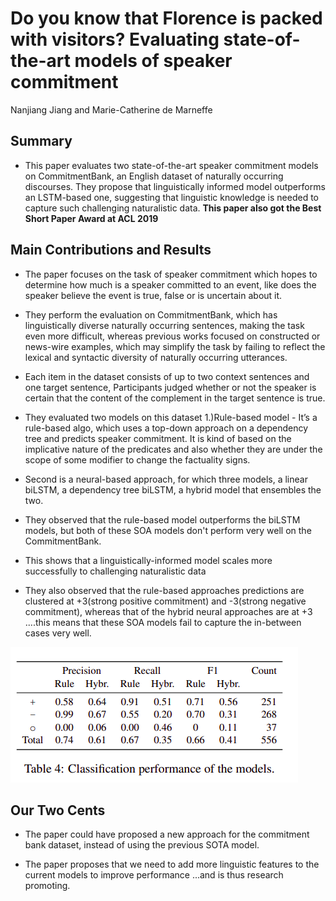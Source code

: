 # Do you know that Florence is packed with visitors? Evaluating state-of-the-art models of speaker commitment
 
Nanjiang Jiang and Marie-Catherine de Marneffe
 
## Summary
 
- This paper evaluates two state-of-the-art speaker commitment models on CommitmentBank, an English dataset of naturally occurring discourses. They propose that linguistically informed model outperforms an LSTM-based one, suggesting that linguistic knowledge is needed to capture such challenging naturalistic data. **This paper also got the Best Short Paper Award at ACL 2019**
 
## Main Contributions and Results
 
- The paper focuses on the task of speaker commitment which hopes to determine how much is a speaker committed to an event, like does the speaker believe the event is true, false or is uncertain about it.
 
- They perform the evaluation on CommitmentBank, which has linguistically diverse naturally occurring sentences, making the task even more difficult,  whereas previous works focused on constructed or news-wire examples, which may simplify the task by failing to reflect the lexical and syntactic diversity of naturally occurring utterances.
 
- Each item in the dataset consists of up to two context sentences and one target sentence, Participants judged whether or not the speaker is certain that the content of the complement in the target sentence is true.
 
- They evaluated two models  on this dataset 1.)Rule-based model  - It’s a rule-based algo, which uses a top-down approach on a dependency tree and predicts speaker commitment. It is kind of based on the implicative nature of the predicates and also whether they are under the scope of some modifier to change the factuality signs.
 
- Second is a neural-based approach, for which three models, a linear biLSTM, a dependency tree biLSTM, a hybrid model that ensembles the two.
 
- They observed that the rule-based model outperforms the biLSTM models, but both of these SOA models don't perform very well on the CommitmentBank.
 
- This shows that a linguistically-informed model scales more successfully to challenging naturalistic data
 
- They also observed that the rule-based approaches predictions are clustered at +3(strong positive commitment) and -3(strong negative commitment), whereas that of the hybrid neural approaches are at +3 ....this means that these SOA models fail to capture the in-between cases very well.
 
<img src='../images/florence.png' style="max-width:100%">
 
 
## Our Two Cents
 
- The paper could have proposed a new approach for the commitment bank dataset, instead of using the previous SOTA model.
 
- The paper proposes that we need to add more linguistic features to the current models to improve performance ...and is thus research promoting.
 
 

